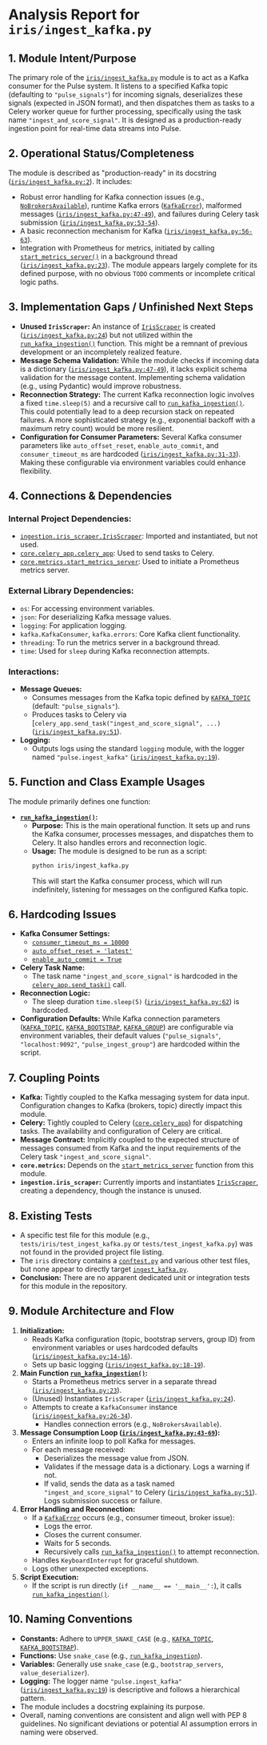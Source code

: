 # Analysis Report for `iris/ingest_kafka.py`

## 1. Module Intent/Purpose

The primary role of the [`iris/ingest_kafka.py`](../../iris/ingest_kafka.py) module is to act as a Kafka consumer for the Pulse system. It listens to a specified Kafka topic (defaulting to `"pulse_signals"`) for incoming signals, deserializes these signals (expected in JSON format), and then dispatches them as tasks to a Celery worker queue for further processing, specifically using the task name `"ingest_and_score_signal"`. It is designed as a production-ready ingestion point for real-time data streams into Pulse.

## 2. Operational Status/Completeness

The module is described as "production-ready" in its docstring ([`iris/ingest_kafka.py:2`](../../iris/ingest_kafka.py:2)). It includes:
*   Robust error handling for Kafka connection issues (e.g., [`NoBrokersAvailable`](../../iris/ingest_kafka.py:36)), runtime Kafka errors ([`KafkaError`](../../iris/ingest_kafka.py:55)), malformed messages ([`iris/ingest_kafka.py:47-49`](../../iris/ingest_kafka.py:47-49)), and failures during Celery task submission ([`iris/ingest_kafka.py:53-54`](../../iris/ingest_kafka.py:53-54)).
*   A basic reconnection mechanism for Kafka ([`iris/ingest_kafka.py:56-63`](../../iris/ingest_kafka.py:56-63)).
*   Integration with Prometheus for metrics, initiated by calling [`start_metrics_server()`](../../core/metrics.py:10) in a background thread ([`iris/ingest_kafka.py:23`](../../iris/ingest_kafka.py:23)).
The module appears largely complete for its defined purpose, with no obvious `TODO` comments or incomplete critical logic paths.

## 3. Implementation Gaps / Unfinished Next Steps

*   **Unused `IrisScraper`:** An instance of [`IrisScraper`](../../iris/iris_scraper.py:7) is created ([`iris/ingest_kafka.py:24`](../../iris/ingest_kafka.py:24)) but not utilized within the [`run_kafka_ingestion()`](../../iris/ingest_kafka.py:21) function. This might be a remnant of previous development or an incompletely realized feature.
*   **Message Schema Validation:** While the module checks if incoming data is a dictionary ([`iris/ingest_kafka.py:47-49`](../../iris/ingest_kafka.py:47-49)), it lacks explicit schema validation for the message content. Implementing schema validation (e.g., using Pydantic) would improve robustness.
*   **Reconnection Strategy:** The current Kafka reconnection logic involves a fixed `time.sleep(5)` and a recursive call to [`run_kafka_ingestion()`](../../iris/ingest_kafka.py:63). This could potentially lead to a deep recursion stack on repeated failures. A more sophisticated strategy (e.g., exponential backoff with a maximum retry count) would be more resilient.
*   **Configuration for Consumer Parameters:** Several Kafka consumer parameters like `auto_offset_reset`, `enable_auto_commit`, and `consumer_timeout_ms` are hardcoded ([`iris/ingest_kafka.py:31-33`](../../iris/ingest_kafka.py:31-33)). Making these configurable via environment variables could enhance flexibility.

## 4. Connections & Dependencies

### Internal Project Dependencies:
*   [`ingestion.iris_scraper.IrisScraper`](../../iris/iris_scraper.py:7): Imported and instantiated, but not used.
*   [`core.celery_app.celery_app`](../../core/celery_app.py:9): Used to send tasks to Celery.
*   [`core.metrics.start_metrics_server`](../../core/metrics.py:10): Used to initiate a Prometheus metrics server.

### External Library Dependencies:
*   `os`: For accessing environment variables.
*   `json`: For deserializing Kafka message values.
*   `logging`: For application logging.
*   `kafka.KafkaConsumer`, `kafka.errors`: Core Kafka client functionality.
*   `threading`: To run the metrics server in a background thread.
*   `time`: Used for `sleep` during Kafka reconnection attempts.

### Interactions:
*   **Message Queues:**
    *   Consumes messages from the Kafka topic defined by [`KAFKA_TOPIC`](../../iris/ingest_kafka.py:14) (default: `"pulse_signals"`).
    *   Produces tasks to Celery via [`celery_app.send_task("ingest_and_score_signal", ...)` ([`iris/ingest_kafka.py:51`](../../iris/ingest_kafka.py:51)).
*   **Logging:**
    *   Outputs logs using the standard `logging` module, with the logger named `"pulse.ingest_kafka"` ([`iris/ingest_kafka.py:19`](../../iris/ingest_kafka.py:19)).

## 5. Function and Class Example Usages

The module primarily defines one function:

*   **[`run_kafka_ingestion()`](../../iris/ingest_kafka.py:21):**
    *   **Purpose:** This is the main operational function. It sets up and runs the Kafka consumer, processes messages, and dispatches them to Celery. It also handles errors and reconnection logic.
    *   **Usage:** The module is designed to be run as a script:
        ```bash
        python iris/ingest_kafka.py
        ```
        This will start the Kafka consumer process, which will run indefinitely, listening for messages on the configured Kafka topic.

## 6. Hardcoding Issues

*   **Kafka Consumer Settings:**
    *   [`consumer_timeout_ms = 10000`](../../iris/ingest_kafka.py:33)
    *   [`auto_offset_reset = 'latest'`](../../iris/ingest_kafka.py:31)
    *   [`enable_auto_commit = True`](../../iris/ingest_kafka.py:32)
*   **Celery Task Name:**
    *   The task name `"ingest_and_score_signal"` is hardcoded in the [`celery_app.send_task()`](../../iris/ingest_kafka.py:51) call.
*   **Reconnection Logic:**
    *   The sleep duration `time.sleep(5)` ([`iris/ingest_kafka.py:62`](../../iris/ingest_kafka.py:62)) is hardcoded.
*   **Configuration Defaults:** While Kafka connection parameters ([`KAFKA_TOPIC`](../../iris/ingest_kafka.py:14), [`KAFKA_BOOTSTRAP`](../../iris/ingest_kafka.py:15), [`KAFKA_GROUP`](../../iris/ingest_kafka.py:16)) are configurable via environment variables, their default values (`"pulse_signals"`, `"localhost:9092"`, `"pulse_ingest_group"`) are hardcoded within the script.

## 7. Coupling Points

*   **Kafka:** Tightly coupled to the Kafka messaging system for data input. Configuration changes to Kafka (brokers, topic) directly impact this module.
*   **Celery:** Tightly coupled to Celery ([`core.celery_app`](../../core/celery_app.py:9)) for dispatching tasks. The availability and configuration of Celery are critical.
*   **Message Contract:** Implicitly coupled to the expected structure of messages consumed from Kafka and the input requirements of the Celery task `"ingest_and_score_signal"`.
*   **`core.metrics`:** Depends on the [`start_metrics_server`](../../core/metrics.py:10) function from this module.
*   **`ingestion.iris_scraper`:** Currently imports and instantiates [`IrisScraper`](../../iris/iris_scraper.py:7), creating a dependency, though the instance is unused.

## 8. Existing Tests

*   A specific test file for this module (e.g., `tests/iris/test_ingest_kafka.py` or `tests/test_ingest_kafka.py`) was not found in the provided project file listing.
*   The `iris` directory contains a [`conftest.py`](../../iris/conftest.py) and various other test files, but none appear to directly target [`ingest_kafka.py`](../../iris/ingest_kafka.py).
*   **Conclusion:** There are no apparent dedicated unit or integration tests for this module in the repository.

## 9. Module Architecture and Flow

1.  **Initialization:**
    *   Reads Kafka configuration (topic, bootstrap servers, group ID) from environment variables or uses hardcoded defaults ([`iris/ingest_kafka.py:14-16`](../../iris/ingest_kafka.py:14-16)).
    *   Sets up basic logging ([`iris/ingest_kafka.py:18-19`](../../iris/ingest_kafka.py:18-19)).
2.  **Main Function [`run_kafka_ingestion()`](../../iris/ingest_kafka.py:21):**
    *   Starts a Prometheus metrics server in a separate thread ([`iris/ingest_kafka.py:23`](../../iris/ingest_kafka.py:23)).
    *   (Unused) Instantiates `IrisScraper` ([`iris/ingest_kafka.py:24`](../../iris/ingest_kafka.py:24)).
    *   Attempts to create a `KafkaConsumer` instance ([`iris/ingest_kafka.py:26-34`](../../iris/ingest_kafka.py:26-34)).
        *   Handles connection errors (e.g., `NoBrokersAvailable`).
3.  **Message Consumption Loop ([`iris/ingest_kafka.py:43-69`](../../iris/ingest_kafka.py:43-69)):**
    *   Enters an infinite loop to poll Kafka for messages.
    *   For each message received:
        *   Deserializes the message value from JSON.
        *   Validates if the message data is a dictionary. Logs a warning if not.
        *   If valid, sends the data as a task named `"ingest_and_score_signal"` to Celery ([`iris/ingest_kafka.py:51`](../../iris/ingest_kafka.py:51)). Logs submission success or failure.
4.  **Error Handling and Reconnection:**
    *   If a [`KafkaError`](../../iris/ingest_kafka.py:55) occurs (e.g., consumer timeout, broker issue):
        *   Logs the error.
        *   Closes the current consumer.
        *   Waits for 5 seconds.
        *   Recursively calls [`run_kafka_ingestion()`](../../iris/ingest_kafka.py:63) to attempt reconnection.
    *   Handles `KeyboardInterrupt` for graceful shutdown.
    *   Logs other unexpected exceptions.
5.  **Script Execution:**
    *   If the script is run directly (`if __name__ == '__main__':`), it calls [`run_kafka_ingestion()`](../../iris/ingest_kafka.py:71).

## 10. Naming Conventions

*   **Constants:** Adhere to `UPPER_SNAKE_CASE` (e.g., [`KAFKA_TOPIC`](../../iris/ingest_kafka.py:14), [`KAFKA_BOOTSTRAP`](../../iris/ingest_kafka.py:15)).
*   **Functions:** Use `snake_case` (e.g., [`run_kafka_ingestion`](../../iris/ingest_kafka.py:21)).
*   **Variables:** Generally use `snake_case` (e.g., `bootstrap_servers`, `value_deserializer`).
*   **Logging:** The logger name `"pulse.ingest_kafka"` ([`iris/ingest_kafka.py:19`](../../iris/ingest_kafka.py:19)) is descriptive and follows a hierarchical pattern.
*   The module includes a docstring explaining its purpose.
*   Overall, naming conventions are consistent and align well with PEP 8 guidelines. No significant deviations or potential AI assumption errors in naming were observed.